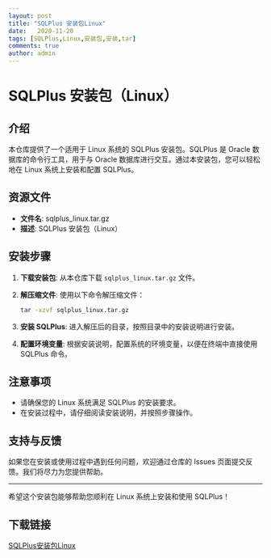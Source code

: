```yaml
---
layout: post
title: "SQLPlus 安装包Linux"
date:   2020-11-20
tags: [SQLPlus,Linux,安装包,安装,tar]
comments: true
author: admin
---
```

# SQLPlus 安装包（Linux）

## 介绍

本仓库提供了一个适用于 Linux 系统的 SQLPlus 安装包。SQLPlus 是 Oracle 数据库的命令行工具，用于与 Oracle 数据库进行交互。通过本安装包，您可以轻松地在 Linux 系统上安装和配置 SQLPlus。

## 资源文件

- **文件名**: sqlplus_linux.tar.gz
- **描述**: SQLPlus 安装包（Linux）

## 安装步骤

1. **下载安装包**:
   从本仓库下载 `sqlplus_linux.tar.gz` 文件。

2. **解压缩文件**:
   使用以下命令解压缩文件：
   ```bash
   tar -xzvf sqlplus_linux.tar.gz
   ```

3. **安装 SQLPlus**:
   进入解压后的目录，按照目录中的安装说明进行安装。

4. **配置环境变量**:
   根据安装说明，配置系统的环境变量，以便在终端中直接使用 SQLPlus 命令。

## 注意事项

- 请确保您的 Linux 系统满足 SQLPlus 的安装要求。
- 在安装过程中，请仔细阅读安装说明，并按照步骤操作。

## 支持与反馈

如果您在安装或使用过程中遇到任何问题，欢迎通过仓库的 Issues 页面提交反馈。我们将尽力为您提供帮助。

---

希望这个安装包能够帮助您顺利在 Linux 系统上安装和使用 SQLPlus！

## 下载链接

[SQLPlus安装包Linux](https://pan.quark.cn/s/ae301788f228)
